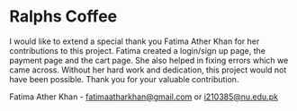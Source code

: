 # Ralphs Coffee 


I would like to extend a special thank you Fatima Ather Khan for her contributions to this project. 
Fatima created a login/sign up page, the payment page and the cart page. She also helped in fixing errors which we came across. Without her hard work and dedication, 
this project would not have been possible. Thank you for your valuable contribution.

Fatima Ather Khan - fatimaatharkhan@gmail.com or i210385@nu.edu.pk

